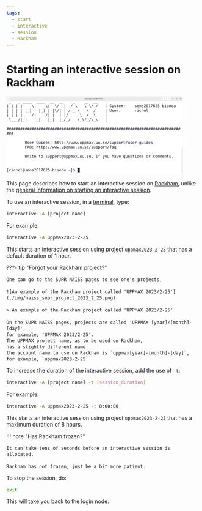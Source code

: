 ```yaml
---
tags:
  - start
  - interactive
  - session
  - Rackham
---
```


# Starting an interactive session on Rackham

![Log in to Bianca via a terminal](./img/login_bianca_via_terminal_terminal_462_x_202.png)

This page describes how to start an interactive session on [Rackham](rackham.md),
unlike the [general information on starting an interactive session](start_interactive_session.md).

To use an interactive session, in a [terminal](../software/terminal.md), type:

```bash
interactive -A [project name]
```

For example:

```bash
interactive -A uppmax2023-2-25
```

This starts an interactive session using project `uppmax2023-2-25`
that has a default duration of 1 hour.

???- tip "Forgot your Rackham project?"

    One can go to the SUPR NAISS pages to see one's projects,

    ![An example of the Rackham project called 'UPPMAX 2023/2-25'](./img/naiss_supr_project_2023_2_25.png)

    > An example of the Rackham project called 'UPPMAX 2023/2-25'

    On the SUPR NAISS pages, projects are called 'UPPMAX [year]/[month]-[day]',
    for example, 'UPPMAX 2023/2-25'.
    The UPPMAX project name, as to be used on Rackham,
    has a slightly different name:
    the account name to use on Rackham is `uppmax[year]-[month]-[day]`,
    for example, `uppmax2023-2-25`

To increase the duration of the interactive session,
add the use of `-t`:

```bash
interactive -A [project name] -t [session_duration]
```

For example:

```bash
interactive -A uppmax2023-2-25 -t 8:00:00
```

This starts an interactive session using project `uppmax2023-2-25`
that has a maximum duration of 8 hours.

!!! note "Has Rackham frozen?"

    It can take tens of seconds before an interactive session is allocated.

    Rackham has not frozen, just be a bit more patient.


To stop the session, do:

```bash
exit
```

This will take you back to the login node.
